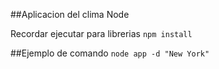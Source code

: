 ##Aplicacion del clima Node

Recordar ejecutar para librerias
```npm install```

##Ejemplo de comando
```node app -d "New York"```